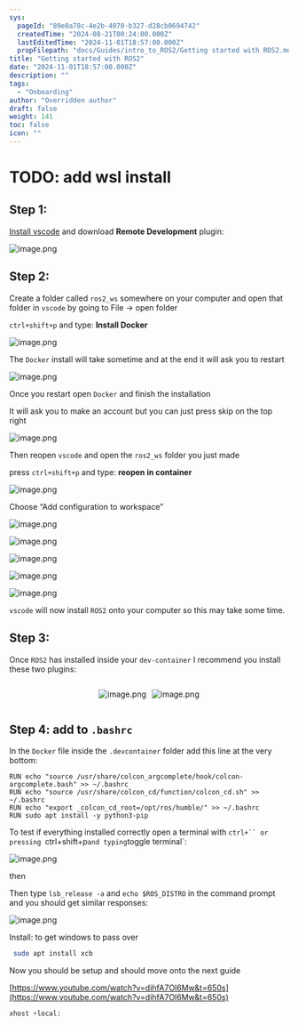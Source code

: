 ```yaml
---
sys:
  pageId: "89e0a78c-4e2b-4070-b327-d28cb0694742"
  createdTime: "2024-08-21T00:24:00.000Z"
  lastEditedTime: "2024-11-01T18:57:00.000Z"
  propFilepath: "docs/Guides/intro_to_ROS2/Getting started with ROS2.md"
title: "Getting started with ROS2"
date: "2024-11-01T18:57:00.000Z"
description: ""
tags:
  - "Onboarding"
author: "Overridden author"
draft: false
weight: 141
toc: false
icon: ""
---
```


# TODO: add wsl install

## Step 1:

[Install vscode](https://code.visualstudio.com/download) and download **Remote Development** plugin:

![image.png](https://prod-files-secure.s3.us-west-2.amazonaws.com/d518164a-d88e-44d1-a4ee-3adb3bd8bce0/efb52993-1881-4a40-b95e-6f020334f022/image.png?X-Amz-Algorithm=AWS4-HMAC-SHA256&X-Amz-Content-Sha256=UNSIGNED-PAYLOAD&X-Amz-Credential=ASIAZI2LB466V4ZFD3MR%2F20250429%2Fus-west-2%2Fs3%2Faws4_request&X-Amz-Date=20250429T050928Z&X-Amz-Expires=3600&X-Amz-Security-Token=IQoJb3JpZ2luX2VjEO3%2F%2F%2F%2F%2F%2F%2F%2F%2F%2FwEaCXVzLXdlc3QtMiJIMEYCIQCy%2BYOCD%2BZpQeSnJN1duTQ26q9ZyNwKbbiDmbKob4EJigIhAJ3UVGio1Gi89R24%2BZO3TP4YlO6zA0WmZFHHne9OKG8MKogECIb%2F%2F%2F%2F%2F%2F%2F%2F%2F%2FwEQABoMNjM3NDIzMTgzODA1IgzsiSKEDN3DkhA8Bocq3APYER9wHR5O%2B3fLqi8qRpVrCOhzNd5y5YwLR6aYoQ20S7nKUd3vy%2FOcXsU5Z6op77Gbo5guLuopKCA9%2FCtzYXws0lgp9e%2Ffnmt%2F8N%2BaTeckpDlqGaQ8gTCwtBVETbO3i0CM6zguMiE63c4FJWrIS%2Fa%2BcSbi7Mp1P7Ly8ROiIWTRUtfzcNaNMTjqQO%2F4aMrNqLVoJz%2B7du1DVTQo%2FFj92QHNW8ZGSScatzSkXMRwQoO585cSzy7Jvy9R2Gp3mA2m1dDjZULz6ddLppjbZLVHpcceCWABuLpITpU6zpXkWiApGRtnV8iyHNER6C520ahOxt03GS9ITHsZ0lL%2BBd8EpKII6M3jAtGHJyej%2BCwEcPcHqxm1bpMKsbuIN%2FoCgDTEH3XCZOPCKiod1ct4A%2B1A%2BoP8eZ8GVZtHspk72GrlXuL4l2O%2FUEGSmSVOdDf0lW0scG27jcnfxZbrFdvCEkM%2B46YS4dFmo1MTaU%2FfjYdJSvJ17dX6aNufGdKb5oaBxxidKTDG%2BHz%2FMnr0BPbOHH4L3jTZzNdcdkw2HA5plDSbvz4hM%2BdBzGxSLyNUhNKKISkXWm3uCt%2BumvqRFOInQ5ag1Zf33jzDY%2FJsscNNaTOSH9dtY497LNK1fZ%2BdKSrPxTDStsHABjqkAWbkhz0%2BnDZP0kAW0E24OOkdltCVIMVT1MYEAOSoIYs68zxi1oO%2FYYTp5GDKeaPgjnOu4PGSPPxLOC%2BgFlUfUypx%2B%2B42%2FS9sowtoMZd8HFPGNOQUt6mqbo062rTCl1Ogkwd2JoudRHU%2FvmI0m4vTT%2Flt89hjl8kafmUM7%2BXcXEAsGtWzh8sL5Jkm0YuPogWgEsad%2BYCxqz2KaS3lXVna7ILl82EJ&X-Amz-Signature=62e3a2979fbb5323e802a8b0f7e63ff9b577464c3f3a7fd83557904e361d770e&X-Amz-SignedHeaders=host&x-id=GetObject)

## Step 2:

Create a folder called `ros2_ws` somewhere on your computer and open that folder in `vscode` by going to File → open folder 

`ctrl+shift+p` and type: **Install Docker**

![image.png](https://prod-files-secure.s3.us-west-2.amazonaws.com/d518164a-d88e-44d1-a4ee-3adb3bd8bce0/2269dc0e-1cd5-47ff-bceb-c04ad9b2eab0/image.png?X-Amz-Algorithm=AWS4-HMAC-SHA256&X-Amz-Content-Sha256=UNSIGNED-PAYLOAD&X-Amz-Credential=ASIAZI2LB466V4ZFD3MR%2F20250429%2Fus-west-2%2Fs3%2Faws4_request&X-Amz-Date=20250429T050928Z&X-Amz-Expires=3600&X-Amz-Security-Token=IQoJb3JpZ2luX2VjEO3%2F%2F%2F%2F%2F%2F%2F%2F%2F%2FwEaCXVzLXdlc3QtMiJIMEYCIQCy%2BYOCD%2BZpQeSnJN1duTQ26q9ZyNwKbbiDmbKob4EJigIhAJ3UVGio1Gi89R24%2BZO3TP4YlO6zA0WmZFHHne9OKG8MKogECIb%2F%2F%2F%2F%2F%2F%2F%2F%2F%2FwEQABoMNjM3NDIzMTgzODA1IgzsiSKEDN3DkhA8Bocq3APYER9wHR5O%2B3fLqi8qRpVrCOhzNd5y5YwLR6aYoQ20S7nKUd3vy%2FOcXsU5Z6op77Gbo5guLuopKCA9%2FCtzYXws0lgp9e%2Ffnmt%2F8N%2BaTeckpDlqGaQ8gTCwtBVETbO3i0CM6zguMiE63c4FJWrIS%2Fa%2BcSbi7Mp1P7Ly8ROiIWTRUtfzcNaNMTjqQO%2F4aMrNqLVoJz%2B7du1DVTQo%2FFj92QHNW8ZGSScatzSkXMRwQoO585cSzy7Jvy9R2Gp3mA2m1dDjZULz6ddLppjbZLVHpcceCWABuLpITpU6zpXkWiApGRtnV8iyHNER6C520ahOxt03GS9ITHsZ0lL%2BBd8EpKII6M3jAtGHJyej%2BCwEcPcHqxm1bpMKsbuIN%2FoCgDTEH3XCZOPCKiod1ct4A%2B1A%2BoP8eZ8GVZtHspk72GrlXuL4l2O%2FUEGSmSVOdDf0lW0scG27jcnfxZbrFdvCEkM%2B46YS4dFmo1MTaU%2FfjYdJSvJ17dX6aNufGdKb5oaBxxidKTDG%2BHz%2FMnr0BPbOHH4L3jTZzNdcdkw2HA5plDSbvz4hM%2BdBzGxSLyNUhNKKISkXWm3uCt%2BumvqRFOInQ5ag1Zf33jzDY%2FJsscNNaTOSH9dtY497LNK1fZ%2BdKSrPxTDStsHABjqkAWbkhz0%2BnDZP0kAW0E24OOkdltCVIMVT1MYEAOSoIYs68zxi1oO%2FYYTp5GDKeaPgjnOu4PGSPPxLOC%2BgFlUfUypx%2B%2B42%2FS9sowtoMZd8HFPGNOQUt6mqbo062rTCl1Ogkwd2JoudRHU%2FvmI0m4vTT%2Flt89hjl8kafmUM7%2BXcXEAsGtWzh8sL5Jkm0YuPogWgEsad%2BYCxqz2KaS3lXVna7ILl82EJ&X-Amz-Signature=caaa580e9cb2d14c75e0d2525da207947c204cfcccc013f016a7530154c0e65b&X-Amz-SignedHeaders=host&x-id=GetObject)

The `Docker` install will take sometime and at the end it will ask you to restart

![image.png](https://prod-files-secure.s3.us-west-2.amazonaws.com/d518164a-d88e-44d1-a4ee-3adb3bd8bce0/ed233f78-be33-4b1f-b89c-9c346c0e961e/image.png?X-Amz-Algorithm=AWS4-HMAC-SHA256&X-Amz-Content-Sha256=UNSIGNED-PAYLOAD&X-Amz-Credential=ASIAZI2LB466V4ZFD3MR%2F20250429%2Fus-west-2%2Fs3%2Faws4_request&X-Amz-Date=20250429T050928Z&X-Amz-Expires=3600&X-Amz-Security-Token=IQoJb3JpZ2luX2VjEO3%2F%2F%2F%2F%2F%2F%2F%2F%2F%2FwEaCXVzLXdlc3QtMiJIMEYCIQCy%2BYOCD%2BZpQeSnJN1duTQ26q9ZyNwKbbiDmbKob4EJigIhAJ3UVGio1Gi89R24%2BZO3TP4YlO6zA0WmZFHHne9OKG8MKogECIb%2F%2F%2F%2F%2F%2F%2F%2F%2F%2FwEQABoMNjM3NDIzMTgzODA1IgzsiSKEDN3DkhA8Bocq3APYER9wHR5O%2B3fLqi8qRpVrCOhzNd5y5YwLR6aYoQ20S7nKUd3vy%2FOcXsU5Z6op77Gbo5guLuopKCA9%2FCtzYXws0lgp9e%2Ffnmt%2F8N%2BaTeckpDlqGaQ8gTCwtBVETbO3i0CM6zguMiE63c4FJWrIS%2Fa%2BcSbi7Mp1P7Ly8ROiIWTRUtfzcNaNMTjqQO%2F4aMrNqLVoJz%2B7du1DVTQo%2FFj92QHNW8ZGSScatzSkXMRwQoO585cSzy7Jvy9R2Gp3mA2m1dDjZULz6ddLppjbZLVHpcceCWABuLpITpU6zpXkWiApGRtnV8iyHNER6C520ahOxt03GS9ITHsZ0lL%2BBd8EpKII6M3jAtGHJyej%2BCwEcPcHqxm1bpMKsbuIN%2FoCgDTEH3XCZOPCKiod1ct4A%2B1A%2BoP8eZ8GVZtHspk72GrlXuL4l2O%2FUEGSmSVOdDf0lW0scG27jcnfxZbrFdvCEkM%2B46YS4dFmo1MTaU%2FfjYdJSvJ17dX6aNufGdKb5oaBxxidKTDG%2BHz%2FMnr0BPbOHH4L3jTZzNdcdkw2HA5plDSbvz4hM%2BdBzGxSLyNUhNKKISkXWm3uCt%2BumvqRFOInQ5ag1Zf33jzDY%2FJsscNNaTOSH9dtY497LNK1fZ%2BdKSrPxTDStsHABjqkAWbkhz0%2BnDZP0kAW0E24OOkdltCVIMVT1MYEAOSoIYs68zxi1oO%2FYYTp5GDKeaPgjnOu4PGSPPxLOC%2BgFlUfUypx%2B%2B42%2FS9sowtoMZd8HFPGNOQUt6mqbo062rTCl1Ogkwd2JoudRHU%2FvmI0m4vTT%2Flt89hjl8kafmUM7%2BXcXEAsGtWzh8sL5Jkm0YuPogWgEsad%2BYCxqz2KaS3lXVna7ILl82EJ&X-Amz-Signature=f30e1552a3de80f312e2d1935dbef223bad37b40dc4452236e12a279c72c6761&X-Amz-SignedHeaders=host&x-id=GetObject)

Once you restart open `Docker` and finish the installation

It will ask you to make an account but you can just press skip on the top right

![image.png](https://prod-files-secure.s3.us-west-2.amazonaws.com/d518164a-d88e-44d1-a4ee-3adb3bd8bce0/21010ad9-1659-4fd9-9f59-9932a09b2a3d/image.png?X-Amz-Algorithm=AWS4-HMAC-SHA256&X-Amz-Content-Sha256=UNSIGNED-PAYLOAD&X-Amz-Credential=ASIAZI2LB466V4ZFD3MR%2F20250429%2Fus-west-2%2Fs3%2Faws4_request&X-Amz-Date=20250429T050928Z&X-Amz-Expires=3600&X-Amz-Security-Token=IQoJb3JpZ2luX2VjEO3%2F%2F%2F%2F%2F%2F%2F%2F%2F%2FwEaCXVzLXdlc3QtMiJIMEYCIQCy%2BYOCD%2BZpQeSnJN1duTQ26q9ZyNwKbbiDmbKob4EJigIhAJ3UVGio1Gi89R24%2BZO3TP4YlO6zA0WmZFHHne9OKG8MKogECIb%2F%2F%2F%2F%2F%2F%2F%2F%2F%2FwEQABoMNjM3NDIzMTgzODA1IgzsiSKEDN3DkhA8Bocq3APYER9wHR5O%2B3fLqi8qRpVrCOhzNd5y5YwLR6aYoQ20S7nKUd3vy%2FOcXsU5Z6op77Gbo5guLuopKCA9%2FCtzYXws0lgp9e%2Ffnmt%2F8N%2BaTeckpDlqGaQ8gTCwtBVETbO3i0CM6zguMiE63c4FJWrIS%2Fa%2BcSbi7Mp1P7Ly8ROiIWTRUtfzcNaNMTjqQO%2F4aMrNqLVoJz%2B7du1DVTQo%2FFj92QHNW8ZGSScatzSkXMRwQoO585cSzy7Jvy9R2Gp3mA2m1dDjZULz6ddLppjbZLVHpcceCWABuLpITpU6zpXkWiApGRtnV8iyHNER6C520ahOxt03GS9ITHsZ0lL%2BBd8EpKII6M3jAtGHJyej%2BCwEcPcHqxm1bpMKsbuIN%2FoCgDTEH3XCZOPCKiod1ct4A%2B1A%2BoP8eZ8GVZtHspk72GrlXuL4l2O%2FUEGSmSVOdDf0lW0scG27jcnfxZbrFdvCEkM%2B46YS4dFmo1MTaU%2FfjYdJSvJ17dX6aNufGdKb5oaBxxidKTDG%2BHz%2FMnr0BPbOHH4L3jTZzNdcdkw2HA5plDSbvz4hM%2BdBzGxSLyNUhNKKISkXWm3uCt%2BumvqRFOInQ5ag1Zf33jzDY%2FJsscNNaTOSH9dtY497LNK1fZ%2BdKSrPxTDStsHABjqkAWbkhz0%2BnDZP0kAW0E24OOkdltCVIMVT1MYEAOSoIYs68zxi1oO%2FYYTp5GDKeaPgjnOu4PGSPPxLOC%2BgFlUfUypx%2B%2B42%2FS9sowtoMZd8HFPGNOQUt6mqbo062rTCl1Ogkwd2JoudRHU%2FvmI0m4vTT%2Flt89hjl8kafmUM7%2BXcXEAsGtWzh8sL5Jkm0YuPogWgEsad%2BYCxqz2KaS3lXVna7ILl82EJ&X-Amz-Signature=8871b032998d1448e8f33b147908ea826ad5fa55edb197569294a700ec19e95b&X-Amz-SignedHeaders=host&x-id=GetObject)

Then reopen `vscode` and open the `ros2_ws` folder you just made

press `ctrl+shift+p` and type: **reopen in container**

![image.png](https://prod-files-secure.s3.us-west-2.amazonaws.com/d518164a-d88e-44d1-a4ee-3adb3bd8bce0/4e93b8c2-41ad-488c-8095-c74205196118/image.png?X-Amz-Algorithm=AWS4-HMAC-SHA256&X-Amz-Content-Sha256=UNSIGNED-PAYLOAD&X-Amz-Credential=ASIAZI2LB466V4ZFD3MR%2F20250429%2Fus-west-2%2Fs3%2Faws4_request&X-Amz-Date=20250429T050928Z&X-Amz-Expires=3600&X-Amz-Security-Token=IQoJb3JpZ2luX2VjEO3%2F%2F%2F%2F%2F%2F%2F%2F%2F%2FwEaCXVzLXdlc3QtMiJIMEYCIQCy%2BYOCD%2BZpQeSnJN1duTQ26q9ZyNwKbbiDmbKob4EJigIhAJ3UVGio1Gi89R24%2BZO3TP4YlO6zA0WmZFHHne9OKG8MKogECIb%2F%2F%2F%2F%2F%2F%2F%2F%2F%2FwEQABoMNjM3NDIzMTgzODA1IgzsiSKEDN3DkhA8Bocq3APYER9wHR5O%2B3fLqi8qRpVrCOhzNd5y5YwLR6aYoQ20S7nKUd3vy%2FOcXsU5Z6op77Gbo5guLuopKCA9%2FCtzYXws0lgp9e%2Ffnmt%2F8N%2BaTeckpDlqGaQ8gTCwtBVETbO3i0CM6zguMiE63c4FJWrIS%2Fa%2BcSbi7Mp1P7Ly8ROiIWTRUtfzcNaNMTjqQO%2F4aMrNqLVoJz%2B7du1DVTQo%2FFj92QHNW8ZGSScatzSkXMRwQoO585cSzy7Jvy9R2Gp3mA2m1dDjZULz6ddLppjbZLVHpcceCWABuLpITpU6zpXkWiApGRtnV8iyHNER6C520ahOxt03GS9ITHsZ0lL%2BBd8EpKII6M3jAtGHJyej%2BCwEcPcHqxm1bpMKsbuIN%2FoCgDTEH3XCZOPCKiod1ct4A%2B1A%2BoP8eZ8GVZtHspk72GrlXuL4l2O%2FUEGSmSVOdDf0lW0scG27jcnfxZbrFdvCEkM%2B46YS4dFmo1MTaU%2FfjYdJSvJ17dX6aNufGdKb5oaBxxidKTDG%2BHz%2FMnr0BPbOHH4L3jTZzNdcdkw2HA5plDSbvz4hM%2BdBzGxSLyNUhNKKISkXWm3uCt%2BumvqRFOInQ5ag1Zf33jzDY%2FJsscNNaTOSH9dtY497LNK1fZ%2BdKSrPxTDStsHABjqkAWbkhz0%2BnDZP0kAW0E24OOkdltCVIMVT1MYEAOSoIYs68zxi1oO%2FYYTp5GDKeaPgjnOu4PGSPPxLOC%2BgFlUfUypx%2B%2B42%2FS9sowtoMZd8HFPGNOQUt6mqbo062rTCl1Ogkwd2JoudRHU%2FvmI0m4vTT%2Flt89hjl8kafmUM7%2BXcXEAsGtWzh8sL5Jkm0YuPogWgEsad%2BYCxqz2KaS3lXVna7ILl82EJ&X-Amz-Signature=28cf22b3b3f9a4625f01b67a23b9419a4153801e7d1331ed2b4886dfcb079bf6&X-Amz-SignedHeaders=host&x-id=GetObject)

Choose “Add configuration to workspace”

![image.png](https://prod-files-secure.s3.us-west-2.amazonaws.com/d518164a-d88e-44d1-a4ee-3adb3bd8bce0/9560b282-5060-4989-ba37-97e7b2c22476/image.png?X-Amz-Algorithm=AWS4-HMAC-SHA256&X-Amz-Content-Sha256=UNSIGNED-PAYLOAD&X-Amz-Credential=ASIAZI2LB466V4ZFD3MR%2F20250429%2Fus-west-2%2Fs3%2Faws4_request&X-Amz-Date=20250429T050928Z&X-Amz-Expires=3600&X-Amz-Security-Token=IQoJb3JpZ2luX2VjEO3%2F%2F%2F%2F%2F%2F%2F%2F%2F%2FwEaCXVzLXdlc3QtMiJIMEYCIQCy%2BYOCD%2BZpQeSnJN1duTQ26q9ZyNwKbbiDmbKob4EJigIhAJ3UVGio1Gi89R24%2BZO3TP4YlO6zA0WmZFHHne9OKG8MKogECIb%2F%2F%2F%2F%2F%2F%2F%2F%2F%2FwEQABoMNjM3NDIzMTgzODA1IgzsiSKEDN3DkhA8Bocq3APYER9wHR5O%2B3fLqi8qRpVrCOhzNd5y5YwLR6aYoQ20S7nKUd3vy%2FOcXsU5Z6op77Gbo5guLuopKCA9%2FCtzYXws0lgp9e%2Ffnmt%2F8N%2BaTeckpDlqGaQ8gTCwtBVETbO3i0CM6zguMiE63c4FJWrIS%2Fa%2BcSbi7Mp1P7Ly8ROiIWTRUtfzcNaNMTjqQO%2F4aMrNqLVoJz%2B7du1DVTQo%2FFj92QHNW8ZGSScatzSkXMRwQoO585cSzy7Jvy9R2Gp3mA2m1dDjZULz6ddLppjbZLVHpcceCWABuLpITpU6zpXkWiApGRtnV8iyHNER6C520ahOxt03GS9ITHsZ0lL%2BBd8EpKII6M3jAtGHJyej%2BCwEcPcHqxm1bpMKsbuIN%2FoCgDTEH3XCZOPCKiod1ct4A%2B1A%2BoP8eZ8GVZtHspk72GrlXuL4l2O%2FUEGSmSVOdDf0lW0scG27jcnfxZbrFdvCEkM%2B46YS4dFmo1MTaU%2FfjYdJSvJ17dX6aNufGdKb5oaBxxidKTDG%2BHz%2FMnr0BPbOHH4L3jTZzNdcdkw2HA5plDSbvz4hM%2BdBzGxSLyNUhNKKISkXWm3uCt%2BumvqRFOInQ5ag1Zf33jzDY%2FJsscNNaTOSH9dtY497LNK1fZ%2BdKSrPxTDStsHABjqkAWbkhz0%2BnDZP0kAW0E24OOkdltCVIMVT1MYEAOSoIYs68zxi1oO%2FYYTp5GDKeaPgjnOu4PGSPPxLOC%2BgFlUfUypx%2B%2B42%2FS9sowtoMZd8HFPGNOQUt6mqbo062rTCl1Ogkwd2JoudRHU%2FvmI0m4vTT%2Flt89hjl8kafmUM7%2BXcXEAsGtWzh8sL5Jkm0YuPogWgEsad%2BYCxqz2KaS3lXVna7ILl82EJ&X-Amz-Signature=4c65dfaa80090bc884894fa1c33aab75111e51e0b97665d8c1fbab50d1f4dc97&X-Amz-SignedHeaders=host&x-id=GetObject)

![image.png](https://prod-files-secure.s3.us-west-2.amazonaws.com/d518164a-d88e-44d1-a4ee-3adb3bd8bce0/2ee63f81-886b-48e8-a553-dc6e5eac99e4/image.png?X-Amz-Algorithm=AWS4-HMAC-SHA256&X-Amz-Content-Sha256=UNSIGNED-PAYLOAD&X-Amz-Credential=ASIAZI2LB466V4ZFD3MR%2F20250429%2Fus-west-2%2Fs3%2Faws4_request&X-Amz-Date=20250429T050928Z&X-Amz-Expires=3600&X-Amz-Security-Token=IQoJb3JpZ2luX2VjEO3%2F%2F%2F%2F%2F%2F%2F%2F%2F%2FwEaCXVzLXdlc3QtMiJIMEYCIQCy%2BYOCD%2BZpQeSnJN1duTQ26q9ZyNwKbbiDmbKob4EJigIhAJ3UVGio1Gi89R24%2BZO3TP4YlO6zA0WmZFHHne9OKG8MKogECIb%2F%2F%2F%2F%2F%2F%2F%2F%2F%2FwEQABoMNjM3NDIzMTgzODA1IgzsiSKEDN3DkhA8Bocq3APYER9wHR5O%2B3fLqi8qRpVrCOhzNd5y5YwLR6aYoQ20S7nKUd3vy%2FOcXsU5Z6op77Gbo5guLuopKCA9%2FCtzYXws0lgp9e%2Ffnmt%2F8N%2BaTeckpDlqGaQ8gTCwtBVETbO3i0CM6zguMiE63c4FJWrIS%2Fa%2BcSbi7Mp1P7Ly8ROiIWTRUtfzcNaNMTjqQO%2F4aMrNqLVoJz%2B7du1DVTQo%2FFj92QHNW8ZGSScatzSkXMRwQoO585cSzy7Jvy9R2Gp3mA2m1dDjZULz6ddLppjbZLVHpcceCWABuLpITpU6zpXkWiApGRtnV8iyHNER6C520ahOxt03GS9ITHsZ0lL%2BBd8EpKII6M3jAtGHJyej%2BCwEcPcHqxm1bpMKsbuIN%2FoCgDTEH3XCZOPCKiod1ct4A%2B1A%2BoP8eZ8GVZtHspk72GrlXuL4l2O%2FUEGSmSVOdDf0lW0scG27jcnfxZbrFdvCEkM%2B46YS4dFmo1MTaU%2FfjYdJSvJ17dX6aNufGdKb5oaBxxidKTDG%2BHz%2FMnr0BPbOHH4L3jTZzNdcdkw2HA5plDSbvz4hM%2BdBzGxSLyNUhNKKISkXWm3uCt%2BumvqRFOInQ5ag1Zf33jzDY%2FJsscNNaTOSH9dtY497LNK1fZ%2BdKSrPxTDStsHABjqkAWbkhz0%2BnDZP0kAW0E24OOkdltCVIMVT1MYEAOSoIYs68zxi1oO%2FYYTp5GDKeaPgjnOu4PGSPPxLOC%2BgFlUfUypx%2B%2B42%2FS9sowtoMZd8HFPGNOQUt6mqbo062rTCl1Ogkwd2JoudRHU%2FvmI0m4vTT%2Flt89hjl8kafmUM7%2BXcXEAsGtWzh8sL5Jkm0YuPogWgEsad%2BYCxqz2KaS3lXVna7ILl82EJ&X-Amz-Signature=c39aab36d53ecb63341f238e24d5cdbdb8abeb4e0900558662d4159345f65ee1&X-Amz-SignedHeaders=host&x-id=GetObject)

![image.png](https://prod-files-secure.s3.us-west-2.amazonaws.com/d518164a-d88e-44d1-a4ee-3adb3bd8bce0/ae1580b2-b048-407e-aed9-b584224a7a04/image.png?X-Amz-Algorithm=AWS4-HMAC-SHA256&X-Amz-Content-Sha256=UNSIGNED-PAYLOAD&X-Amz-Credential=ASIAZI2LB466V4ZFD3MR%2F20250429%2Fus-west-2%2Fs3%2Faws4_request&X-Amz-Date=20250429T050928Z&X-Amz-Expires=3600&X-Amz-Security-Token=IQoJb3JpZ2luX2VjEO3%2F%2F%2F%2F%2F%2F%2F%2F%2F%2FwEaCXVzLXdlc3QtMiJIMEYCIQCy%2BYOCD%2BZpQeSnJN1duTQ26q9ZyNwKbbiDmbKob4EJigIhAJ3UVGio1Gi89R24%2BZO3TP4YlO6zA0WmZFHHne9OKG8MKogECIb%2F%2F%2F%2F%2F%2F%2F%2F%2F%2FwEQABoMNjM3NDIzMTgzODA1IgzsiSKEDN3DkhA8Bocq3APYER9wHR5O%2B3fLqi8qRpVrCOhzNd5y5YwLR6aYoQ20S7nKUd3vy%2FOcXsU5Z6op77Gbo5guLuopKCA9%2FCtzYXws0lgp9e%2Ffnmt%2F8N%2BaTeckpDlqGaQ8gTCwtBVETbO3i0CM6zguMiE63c4FJWrIS%2Fa%2BcSbi7Mp1P7Ly8ROiIWTRUtfzcNaNMTjqQO%2F4aMrNqLVoJz%2B7du1DVTQo%2FFj92QHNW8ZGSScatzSkXMRwQoO585cSzy7Jvy9R2Gp3mA2m1dDjZULz6ddLppjbZLVHpcceCWABuLpITpU6zpXkWiApGRtnV8iyHNER6C520ahOxt03GS9ITHsZ0lL%2BBd8EpKII6M3jAtGHJyej%2BCwEcPcHqxm1bpMKsbuIN%2FoCgDTEH3XCZOPCKiod1ct4A%2B1A%2BoP8eZ8GVZtHspk72GrlXuL4l2O%2FUEGSmSVOdDf0lW0scG27jcnfxZbrFdvCEkM%2B46YS4dFmo1MTaU%2FfjYdJSvJ17dX6aNufGdKb5oaBxxidKTDG%2BHz%2FMnr0BPbOHH4L3jTZzNdcdkw2HA5plDSbvz4hM%2BdBzGxSLyNUhNKKISkXWm3uCt%2BumvqRFOInQ5ag1Zf33jzDY%2FJsscNNaTOSH9dtY497LNK1fZ%2BdKSrPxTDStsHABjqkAWbkhz0%2BnDZP0kAW0E24OOkdltCVIMVT1MYEAOSoIYs68zxi1oO%2FYYTp5GDKeaPgjnOu4PGSPPxLOC%2BgFlUfUypx%2B%2B42%2FS9sowtoMZd8HFPGNOQUt6mqbo062rTCl1Ogkwd2JoudRHU%2FvmI0m4vTT%2Flt89hjl8kafmUM7%2BXcXEAsGtWzh8sL5Jkm0YuPogWgEsad%2BYCxqz2KaS3lXVna7ILl82EJ&X-Amz-Signature=d2617fecf340b4e6517b8cc9ecefe370f2bb4f4f059e750ead33c0052e6c25ae&X-Amz-SignedHeaders=host&x-id=GetObject)

![image.png](https://prod-files-secure.s3.us-west-2.amazonaws.com/d518164a-d88e-44d1-a4ee-3adb3bd8bce0/53255b28-f75e-430f-b9e3-c0ac8577e42b/image.png?X-Amz-Algorithm=AWS4-HMAC-SHA256&X-Amz-Content-Sha256=UNSIGNED-PAYLOAD&X-Amz-Credential=ASIAZI2LB466V4ZFD3MR%2F20250429%2Fus-west-2%2Fs3%2Faws4_request&X-Amz-Date=20250429T050928Z&X-Amz-Expires=3600&X-Amz-Security-Token=IQoJb3JpZ2luX2VjEO3%2F%2F%2F%2F%2F%2F%2F%2F%2F%2FwEaCXVzLXdlc3QtMiJIMEYCIQCy%2BYOCD%2BZpQeSnJN1duTQ26q9ZyNwKbbiDmbKob4EJigIhAJ3UVGio1Gi89R24%2BZO3TP4YlO6zA0WmZFHHne9OKG8MKogECIb%2F%2F%2F%2F%2F%2F%2F%2F%2F%2FwEQABoMNjM3NDIzMTgzODA1IgzsiSKEDN3DkhA8Bocq3APYER9wHR5O%2B3fLqi8qRpVrCOhzNd5y5YwLR6aYoQ20S7nKUd3vy%2FOcXsU5Z6op77Gbo5guLuopKCA9%2FCtzYXws0lgp9e%2Ffnmt%2F8N%2BaTeckpDlqGaQ8gTCwtBVETbO3i0CM6zguMiE63c4FJWrIS%2Fa%2BcSbi7Mp1P7Ly8ROiIWTRUtfzcNaNMTjqQO%2F4aMrNqLVoJz%2B7du1DVTQo%2FFj92QHNW8ZGSScatzSkXMRwQoO585cSzy7Jvy9R2Gp3mA2m1dDjZULz6ddLppjbZLVHpcceCWABuLpITpU6zpXkWiApGRtnV8iyHNER6C520ahOxt03GS9ITHsZ0lL%2BBd8EpKII6M3jAtGHJyej%2BCwEcPcHqxm1bpMKsbuIN%2FoCgDTEH3XCZOPCKiod1ct4A%2B1A%2BoP8eZ8GVZtHspk72GrlXuL4l2O%2FUEGSmSVOdDf0lW0scG27jcnfxZbrFdvCEkM%2B46YS4dFmo1MTaU%2FfjYdJSvJ17dX6aNufGdKb5oaBxxidKTDG%2BHz%2FMnr0BPbOHH4L3jTZzNdcdkw2HA5plDSbvz4hM%2BdBzGxSLyNUhNKKISkXWm3uCt%2BumvqRFOInQ5ag1Zf33jzDY%2FJsscNNaTOSH9dtY497LNK1fZ%2BdKSrPxTDStsHABjqkAWbkhz0%2BnDZP0kAW0E24OOkdltCVIMVT1MYEAOSoIYs68zxi1oO%2FYYTp5GDKeaPgjnOu4PGSPPxLOC%2BgFlUfUypx%2B%2B42%2FS9sowtoMZd8HFPGNOQUt6mqbo062rTCl1Ogkwd2JoudRHU%2FvmI0m4vTT%2Flt89hjl8kafmUM7%2BXcXEAsGtWzh8sL5Jkm0YuPogWgEsad%2BYCxqz2KaS3lXVna7ILl82EJ&X-Amz-Signature=79fea1daaf6d7d5833ca978c41014748d34024c648e8de298e3af678632c3b96&X-Amz-SignedHeaders=host&x-id=GetObject)

![image.png](https://prod-files-secure.s3.us-west-2.amazonaws.com/d518164a-d88e-44d1-a4ee-3adb3bd8bce0/7c562767-5af9-4ffb-97d1-327bcdf4ee00/image.png?X-Amz-Algorithm=AWS4-HMAC-SHA256&X-Amz-Content-Sha256=UNSIGNED-PAYLOAD&X-Amz-Credential=ASIAZI2LB466V4ZFD3MR%2F20250429%2Fus-west-2%2Fs3%2Faws4_request&X-Amz-Date=20250429T050928Z&X-Amz-Expires=3600&X-Amz-Security-Token=IQoJb3JpZ2luX2VjEO3%2F%2F%2F%2F%2F%2F%2F%2F%2F%2FwEaCXVzLXdlc3QtMiJIMEYCIQCy%2BYOCD%2BZpQeSnJN1duTQ26q9ZyNwKbbiDmbKob4EJigIhAJ3UVGio1Gi89R24%2BZO3TP4YlO6zA0WmZFHHne9OKG8MKogECIb%2F%2F%2F%2F%2F%2F%2F%2F%2F%2FwEQABoMNjM3NDIzMTgzODA1IgzsiSKEDN3DkhA8Bocq3APYER9wHR5O%2B3fLqi8qRpVrCOhzNd5y5YwLR6aYoQ20S7nKUd3vy%2FOcXsU5Z6op77Gbo5guLuopKCA9%2FCtzYXws0lgp9e%2Ffnmt%2F8N%2BaTeckpDlqGaQ8gTCwtBVETbO3i0CM6zguMiE63c4FJWrIS%2Fa%2BcSbi7Mp1P7Ly8ROiIWTRUtfzcNaNMTjqQO%2F4aMrNqLVoJz%2B7du1DVTQo%2FFj92QHNW8ZGSScatzSkXMRwQoO585cSzy7Jvy9R2Gp3mA2m1dDjZULz6ddLppjbZLVHpcceCWABuLpITpU6zpXkWiApGRtnV8iyHNER6C520ahOxt03GS9ITHsZ0lL%2BBd8EpKII6M3jAtGHJyej%2BCwEcPcHqxm1bpMKsbuIN%2FoCgDTEH3XCZOPCKiod1ct4A%2B1A%2BoP8eZ8GVZtHspk72GrlXuL4l2O%2FUEGSmSVOdDf0lW0scG27jcnfxZbrFdvCEkM%2B46YS4dFmo1MTaU%2FfjYdJSvJ17dX6aNufGdKb5oaBxxidKTDG%2BHz%2FMnr0BPbOHH4L3jTZzNdcdkw2HA5plDSbvz4hM%2BdBzGxSLyNUhNKKISkXWm3uCt%2BumvqRFOInQ5ag1Zf33jzDY%2FJsscNNaTOSH9dtY497LNK1fZ%2BdKSrPxTDStsHABjqkAWbkhz0%2BnDZP0kAW0E24OOkdltCVIMVT1MYEAOSoIYs68zxi1oO%2FYYTp5GDKeaPgjnOu4PGSPPxLOC%2BgFlUfUypx%2B%2B42%2FS9sowtoMZd8HFPGNOQUt6mqbo062rTCl1Ogkwd2JoudRHU%2FvmI0m4vTT%2Flt89hjl8kafmUM7%2BXcXEAsGtWzh8sL5Jkm0YuPogWgEsad%2BYCxqz2KaS3lXVna7ILl82EJ&X-Amz-Signature=233e1a09cae49d6ed3cdb634622a8bdd9050df4bc9612353e167fb813d6e6698&X-Amz-SignedHeaders=host&x-id=GetObject)

`vscode` will now install `ROS2` onto your computer so this may take some time.

## Step 3:

Once `ROS2` has installed inside your `dev-container` I recommend you install these two plugins:

<div style="display: flex;flex-direction: row; column-gap:10px; max-width: 630px;justify-content: center;">
<div>

![image.png](https://prod-files-secure.s3.us-west-2.amazonaws.com/d518164a-d88e-44d1-a4ee-3adb3bd8bce0/3fc3d550-5a54-4ba1-ba6b-faa01cdb7369/image.png?X-Amz-Algorithm=AWS4-HMAC-SHA256&X-Amz-Content-Sha256=UNSIGNED-PAYLOAD&X-Amz-Credential=ASIAZI2LB466UB36CD6Z%2F20250429%2Fus-west-2%2Fs3%2Faws4_request&X-Amz-Date=20250429T050933Z&X-Amz-Expires=3600&X-Amz-Security-Token=IQoJb3JpZ2luX2VjEO3%2F%2F%2F%2F%2F%2F%2F%2F%2F%2FwEaCXVzLXdlc3QtMiJHMEUCIHVVr3owSlA60Q7AuPa3oA3JkgiGagS8Xi31odgTqUDaAiEA6IrGifRAxK%2FfbtW67Hj99E4yREj0h1GNUUSB9hh69CwqiAQIhv%2F%2F%2F%2F%2F%2F%2F%2F%2F%2FARAAGgw2Mzc0MjMxODM4MDUiDHTZjiefzxA1I9%2FzCircA8jQ3iNMlzmbcGcXQpUBq0wblZ3qxbo2jGlNDNTjfD2Qi0Koh8VPIOwtoZylRz3jE5QXo0psHGT0ECMzTl24DnB8lBjlP%2FL3pwVaRVkrethdFoHbb4kNlEViVk7rXOKCG6SxzXSdiyut4ZZh%2BxGtaCl3t9dnZPtp17ItGbRjm0R04dXy0%2BYGLitmS8vrZ2uyfo1hFSbybI%2F682Q6FIhcJ8rY2AAqkOwXbA5RsT4oGXeHxRn34KOYu7S2u9eM6wEaqZTAPyymo4ZoFFMEflxbU1uC557yZEqaexfYx6jGst0pMcDlJ%2FDNRb5Xt6yUEtF%2F2v5ppnLoPdUJPgpsDiHjh%2FkqownhXiZSPDdFj%2Bk72g6caNBIeBFW2LGyQ6XKCh9rBgQQjgPN9tXgV08MRmRCGLtSMkaBP0lrerMgPwQ3bfQ2wXeUeAp74cHP6S7U1Z%2BfhMVqb2ty4kk%2FF23FNznTitmftdGy9DxcJdAWFLPm939EF%2BOr1KEdJpTRecdw%2BEFCJTwSKWX5VknbLkrSnYyvAyKYI1tT9SAB4SpMABSjGNMXpPNlI7X9B03aAeSI%2BGJ0UL3lHJWfX%2BoqrxZ%2FoytE8vVIBNtfymBSMEy522iWICICnoBms6SXXLOsqLVuMIm2wcAGOqUBGBVptmiIEYtg4YwgyWZaoMibPqE6szHryK033OzDfPFfcm4Vlc1huYyiIprooeGIXzpHFmlZxXBzeXTkRSCIwBbmUOWFmRC9Lg06M8O7GuuclnVb%2F4AlpUrx6oq71SzI1KWQ8L1Orjy9yrpmfLezL3mhQFFwWH%2BrKcX02STaLko3mDsXtctQsNGULxjN%2FlHcmv6M8Oc5MyO1QIGLYoF7ewR474pu&X-Amz-Signature=1858f0aad2170ced20bde2cae3b41c0bf311f039fe81121cede8f347b162b35e&X-Amz-SignedHeaders=host&x-id=GetObject)

</div>
<div>

![image.png](https://prod-files-secure.s3.us-west-2.amazonaws.com/d518164a-d88e-44d1-a4ee-3adb3bd8bce0/d994cc66-13c2-4093-a5a3-f84cf4601a82/image.png?X-Amz-Algorithm=AWS4-HMAC-SHA256&X-Amz-Content-Sha256=UNSIGNED-PAYLOAD&X-Amz-Credential=ASIAZI2LB4665P4BX7BR%2F20250429%2Fus-west-2%2Fs3%2Faws4_request&X-Amz-Date=20250429T050934Z&X-Amz-Expires=3600&X-Amz-Security-Token=IQoJb3JpZ2luX2VjEO3%2F%2F%2F%2F%2F%2F%2F%2F%2F%2FwEaCXVzLXdlc3QtMiJHMEUCIFErOODcYa0t1Xv6nJfM6YcAFDlKs1Z5r%2FT%2FfYtW7CYRAiEAqpue5pKR2GUXuGOpjjVg8%2FOVeFmyRmYhV3dl3VdxJqcqiAQIhv%2F%2F%2F%2F%2F%2F%2F%2F%2F%2FARAAGgw2Mzc0MjMxODM4MDUiDCF6SAQ5ai8Uzqk%2BjyrcAzDyCM6LEDs9RmSSNIYMpNB7PbEMytXlRg8oGW7NCpoRKCFtAE69jYfY4VSmtB4h2nHXAD%2FeWKJzpRK3N%2FCSqJWdJJ3aPunY2fVOrMcyled%2FORA6JPdaRew83nRQNj3vKRiSP9KX3HEi4uEC9iogf7UlVxNudjbVvtG%2BcOI04bxJ%2BqQwHZ%2Bq0VOah%2FwULkgnGg9YrT64cPHWQlVuWaDeZ9CT8k4YruKwA32QJ8zETIXOerwtDyOeTbqvyCRN33%2FDFCWNhGgTPeQJdRpDG26eaaJuvCZa%2F0gqUmKc76h6O9Y2i6LklE5DHqktgPdPDElb8fvKn2bT1B2XVMM9XWXvQBJGgsoGNjrbOkGwsFr4hEsAGJAi5SgsTqwG8qUaB8RAWuwCS%2BJnL%2Bx55iFnN%2Fb690C2pKPAc%2Fx7KVWrKd3M5oPV0L5VDvB6QVOjQEL9WsO15eJFtAxZm3Acl4bSuNr1u3MzCsyQFubSJ6irO2hDsQG94Ka61MWzxoSi2vaszmQj5957KMetsVWacztVDA1WzPg1VkLiSTZ4PBpQq3ZZ0ao0PiH1ORKT0C3TqNr1jYhtnBxNmX4cW28XeEIHIMx07hO76oOrxpU%2BrVYe2pDLGDFqUrsCrjh3UnFj73OlMJm2wcAGOqUBzRQxw0LrlCMP9D5vdj741dK4iKcOJij4Ev5UrWV3Q%2BwALqYOiRdWXk0%2BhhCVP%2FkvGmgGb90F5riyKjOAuDUGOoPEPoEzFA6Xqr01jact3Dodp5JXeYWWM%2ByJ42pzRQK6Q83uMImTSh2oLLL1nKNbkBicC3TsGsaqWPsobdQ%2BeZttd%2BQiqLiBn30i76ofuwzbaq%2BTnYA9Rklhwk5iAGLEQAVYf9uB&X-Amz-Signature=911d78f3d64af755702cbeb416894afb276f77b64c47d0a2215aacb9202970e6&X-Amz-SignedHeaders=host&x-id=GetObject)

</div>
</div>

## Step 4: add to `.bashrc`

In the `Docker` file inside the `.devcontainer` folder add this line at the very bottom: 

```docker
RUN echo "source /usr/share/colcon_argcomplete/hook/colcon-argcomplete.bash" >> ~/.bashrc
RUN echo "source /usr/share/colcon_cd/function/colcon_cd.sh" >> ~/.bashrc
RUN echo "export _colcon_cd_root=/opt/ros/humble/" >> ~/.bashrc
RUN sudo apt install -y python3-pip 
```

To test if everything installed correctly open a terminal with `ctrl+`` or pressing `ctrl+shift+p` and typing `toggle terminal`:

![image.png](https://prod-files-secure.s3.us-west-2.amazonaws.com/d518164a-d88e-44d1-a4ee-3adb3bd8bce0/6a4943d8-b04e-4c02-9a58-775f3384d1a5/image.png?X-Amz-Algorithm=AWS4-HMAC-SHA256&X-Amz-Content-Sha256=UNSIGNED-PAYLOAD&X-Amz-Credential=ASIAZI2LB466V4ZFD3MR%2F20250429%2Fus-west-2%2Fs3%2Faws4_request&X-Amz-Date=20250429T050928Z&X-Amz-Expires=3600&X-Amz-Security-Token=IQoJb3JpZ2luX2VjEO3%2F%2F%2F%2F%2F%2F%2F%2F%2F%2FwEaCXVzLXdlc3QtMiJIMEYCIQCy%2BYOCD%2BZpQeSnJN1duTQ26q9ZyNwKbbiDmbKob4EJigIhAJ3UVGio1Gi89R24%2BZO3TP4YlO6zA0WmZFHHne9OKG8MKogECIb%2F%2F%2F%2F%2F%2F%2F%2F%2F%2FwEQABoMNjM3NDIzMTgzODA1IgzsiSKEDN3DkhA8Bocq3APYER9wHR5O%2B3fLqi8qRpVrCOhzNd5y5YwLR6aYoQ20S7nKUd3vy%2FOcXsU5Z6op77Gbo5guLuopKCA9%2FCtzYXws0lgp9e%2Ffnmt%2F8N%2BaTeckpDlqGaQ8gTCwtBVETbO3i0CM6zguMiE63c4FJWrIS%2Fa%2BcSbi7Mp1P7Ly8ROiIWTRUtfzcNaNMTjqQO%2F4aMrNqLVoJz%2B7du1DVTQo%2FFj92QHNW8ZGSScatzSkXMRwQoO585cSzy7Jvy9R2Gp3mA2m1dDjZULz6ddLppjbZLVHpcceCWABuLpITpU6zpXkWiApGRtnV8iyHNER6C520ahOxt03GS9ITHsZ0lL%2BBd8EpKII6M3jAtGHJyej%2BCwEcPcHqxm1bpMKsbuIN%2FoCgDTEH3XCZOPCKiod1ct4A%2B1A%2BoP8eZ8GVZtHspk72GrlXuL4l2O%2FUEGSmSVOdDf0lW0scG27jcnfxZbrFdvCEkM%2B46YS4dFmo1MTaU%2FfjYdJSvJ17dX6aNufGdKb5oaBxxidKTDG%2BHz%2FMnr0BPbOHH4L3jTZzNdcdkw2HA5plDSbvz4hM%2BdBzGxSLyNUhNKKISkXWm3uCt%2BumvqRFOInQ5ag1Zf33jzDY%2FJsscNNaTOSH9dtY497LNK1fZ%2BdKSrPxTDStsHABjqkAWbkhz0%2BnDZP0kAW0E24OOkdltCVIMVT1MYEAOSoIYs68zxi1oO%2FYYTp5GDKeaPgjnOu4PGSPPxLOC%2BgFlUfUypx%2B%2B42%2FS9sowtoMZd8HFPGNOQUt6mqbo062rTCl1Ogkwd2JoudRHU%2FvmI0m4vTT%2Flt89hjl8kafmUM7%2BXcXEAsGtWzh8sL5Jkm0YuPogWgEsad%2BYCxqz2KaS3lXVna7ILl82EJ&X-Amz-Signature=674c3548c5993f1ea15fe9b59f49d56d14d183de2eaefe34ba9750f926e788ab&X-Amz-SignedHeaders=host&x-id=GetObject)

then 

Then type `lsb_release -a` and `echo $ROS_DISTRO` in the command prompt and you should get similar responses:

![image.png](https://prod-files-secure.s3.us-west-2.amazonaws.com/d518164a-d88e-44d1-a4ee-3adb3bd8bce0/3e635dec-a805-4e85-8b9e-d000e5b71a4e/image.png?X-Amz-Algorithm=AWS4-HMAC-SHA256&X-Amz-Content-Sha256=UNSIGNED-PAYLOAD&X-Amz-Credential=ASIAZI2LB466V4ZFD3MR%2F20250429%2Fus-west-2%2Fs3%2Faws4_request&X-Amz-Date=20250429T050928Z&X-Amz-Expires=3600&X-Amz-Security-Token=IQoJb3JpZ2luX2VjEO3%2F%2F%2F%2F%2F%2F%2F%2F%2F%2FwEaCXVzLXdlc3QtMiJIMEYCIQCy%2BYOCD%2BZpQeSnJN1duTQ26q9ZyNwKbbiDmbKob4EJigIhAJ3UVGio1Gi89R24%2BZO3TP4YlO6zA0WmZFHHne9OKG8MKogECIb%2F%2F%2F%2F%2F%2F%2F%2F%2F%2FwEQABoMNjM3NDIzMTgzODA1IgzsiSKEDN3DkhA8Bocq3APYER9wHR5O%2B3fLqi8qRpVrCOhzNd5y5YwLR6aYoQ20S7nKUd3vy%2FOcXsU5Z6op77Gbo5guLuopKCA9%2FCtzYXws0lgp9e%2Ffnmt%2F8N%2BaTeckpDlqGaQ8gTCwtBVETbO3i0CM6zguMiE63c4FJWrIS%2Fa%2BcSbi7Mp1P7Ly8ROiIWTRUtfzcNaNMTjqQO%2F4aMrNqLVoJz%2B7du1DVTQo%2FFj92QHNW8ZGSScatzSkXMRwQoO585cSzy7Jvy9R2Gp3mA2m1dDjZULz6ddLppjbZLVHpcceCWABuLpITpU6zpXkWiApGRtnV8iyHNER6C520ahOxt03GS9ITHsZ0lL%2BBd8EpKII6M3jAtGHJyej%2BCwEcPcHqxm1bpMKsbuIN%2FoCgDTEH3XCZOPCKiod1ct4A%2B1A%2BoP8eZ8GVZtHspk72GrlXuL4l2O%2FUEGSmSVOdDf0lW0scG27jcnfxZbrFdvCEkM%2B46YS4dFmo1MTaU%2FfjYdJSvJ17dX6aNufGdKb5oaBxxidKTDG%2BHz%2FMnr0BPbOHH4L3jTZzNdcdkw2HA5plDSbvz4hM%2BdBzGxSLyNUhNKKISkXWm3uCt%2BumvqRFOInQ5ag1Zf33jzDY%2FJsscNNaTOSH9dtY497LNK1fZ%2BdKSrPxTDStsHABjqkAWbkhz0%2BnDZP0kAW0E24OOkdltCVIMVT1MYEAOSoIYs68zxi1oO%2FYYTp5GDKeaPgjnOu4PGSPPxLOC%2BgFlUfUypx%2B%2B42%2FS9sowtoMZd8HFPGNOQUt6mqbo062rTCl1Ogkwd2JoudRHU%2FvmI0m4vTT%2Flt89hjl8kafmUM7%2BXcXEAsGtWzh8sL5Jkm0YuPogWgEsad%2BYCxqz2KaS3lXVna7ILl82EJ&X-Amz-Signature=800565b7f93301b178a5b27a3c85804a1f0f6f500a99e6ad31b477a3f6595595&X-Amz-SignedHeaders=host&x-id=GetObject)

Install:  to get windows to pass over

```bash
 sudo apt install xcb
```

Now you should be setup and should move onto the next guide 

[https://www.youtube.com/watch?v=dihfA7Ol6Mw&t=650s](https://www.youtube.com/watch?v=dihfA7Ol6Mw&t=650s)

```python
xhost +local:
```
